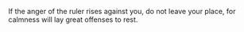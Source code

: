 If the anger of the ruler rises against you, do not leave your place, for calmness will lay great offenses to rest.
